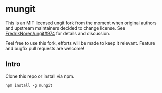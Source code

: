 mungit
======
This is an MIT licensed ungit fork from the moment when original authors and upstream maintainers decided to change license. See [FredrikNoren/ungit#974](https://github.com/FredrikNoren/ungit/issues/974) for details and discussion.

Feel free to use this fork, efforts will be made to keep it relevant. Feature and bugfix pull requests are welcome!

Intro
-----
Clone this repo or install via npm.

```
npm install -g mungit
```
